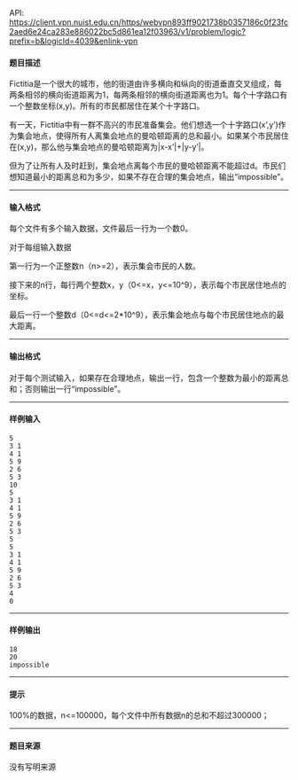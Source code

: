 API: https://client.vpn.nuist.edu.cn/https/webvpn893ff9021738b0357186c0f23fc2aed6e24ca283e886022bc5d861ea12f03963/v1/problem/logic?prefix=b&logicId=4039&enlink-vpn

#### 题目描述

Fictitia是一个很大的城市，他的街道由许多横向和纵向的街道垂直交叉组成，每两条相邻的横向街道距离为1，每两条相邻的横向街道距离也为1。每个十字路口有一个整数坐标(x,y)。所有的市民都居住在某个十字路口。

有一天，Fictitia中有一群不高兴的市民准备集会。他们想选一个十字路口(x’,y’)作为集会地点，使得所有人离集会地点的曼哈顿距离的总和最小。如果某个市民居住在(x,y)，那么他与集会地点的曼哈顿距离为|x-x’|+|y-y’|。

但为了让所有人及时赶到，集会地点离每个市民的曼哈顿距离不能超过d。市民们想知道最小的距离总和为多少，如果不存在合理的集会地点，输出“impossible”。

---

#### 输入格式

每个文件有多个输入数据，文件最后一行为一个数0。

对于每组输入数据

第一行为一个正整数n（n>=2），表示集会市民的人数。

接下来的n行，每行两个整数x，y（0<=x，y<=10^9），表示每个市民居住地点的坐标。

最后一行一个整数d（0<=d<=2\*10^9），表示集会地点与每个市民居住地点的最大距离。

---

#### 输出格式

对于每个测试输入，如果存在合理地点，输出一行，包含一个整数为最小的距离总和；否则输出一行“impossible”。

---

#### 样例输入
```
5
3 1
4 1
5 9
2 6
5 3
10
5
3 1
4 1
5 9
2 6
5 3
5
5
3 1
4 1
5 9
2 6
5 3
4
0

```

---

#### 样例输出
```
18
20
impossible

```

---

#### 提示

100%的数据，n<=100000，每个文件中所有数据n的总和不超过300000；

---

#### 题目来源

没有写明来源